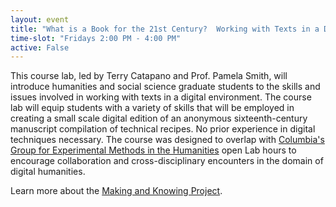 ```yaml
---
layout: event
title: "What is a Book for the 21st Century?  Working with Texts in a Digital Environment."
time-slot: "Fridays 2:00 PM - 4:00 PM"
active: False
---
```


This course lab, led by Terry Catapano and Prof. Pamela Smith, will introduce humanities and social science graduate students to the skills and issues involved in working with texts in a digital environment. The course lab will equip students with a variety of skills that will be employed in creating a small scale digital edition of an anonymous sixteenth-century manuscript compilation of technical recipes.  No prior experience in digital techniques necessary. The course was designed to overlap with [Columbia's Group for Experimental Methods in the Humanities](http://xpmethod.plaintext.in/) open Lab hours to encourage collaboration and cross-disciplinary encounters in the domain of digital humanities.

Learn more about the [Making and Knowing Project](http://www.makingandknowing.org/). 